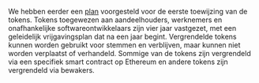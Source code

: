 We hebben eerder een [plan](https://medium.com/starkware/part-3-starknet-token-design-5cc17af066c6) voorgesteld voor de eerste toewijzing van de tokens. Tokens toegewezen aan aandeelhouders, werknemers en onafhankelijke softwareontwikkelaars zijn vier jaar vastgezet, met een geleidelijk vrijgavingsplan dat na een jaar begint. Vergrendelde tokens kunnen worden gebruikt voor stemmen en verblijven, maar kunnen niet worden verplaatst of verhandeld. Sommige van de tokens zijn vergrendeld via een specifiek smart contract op Ethereum en andere tokens zijn vergrendeld via bewakers.
